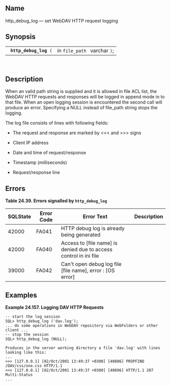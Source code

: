 <div id="fn_http_debug_log" class="refentry">

<div class="titlepage">

</div>

<div class="refnamediv">

## Name

http_debug_log — set WebDAV HTTP request logging

</div>

<div class="refsynopsisdiv">

## Synopsis

<div id="fsyn_http_debug_log" class="funcsynopsis">

|                             |                              |
|-----------------------------|------------------------------|
| ` `**`http_debug_log`**` (` | in `file_path ` varchar `)`; |

<div class="funcprototype-spacer">

 

</div>

</div>

</div>

<div id="desc_http_debug_log" class="refsect1">

## Description

When an valid path string is supplied and it is allowed in file ACL
list, the WebDAV HTTP requests and responses will be logged in append
mode in to that file. When an open logging session is encountered the
second call will produce an error. Specifying a NULL instead of
file_path string stops the logging.

The log file consists of lines with following fields:

<div class="itemizedlist">

- The request and response are marked by \<\<\< and \>\>\> signs

- Client IP address

- Date and time of request/response

- Timestamp (milliseconds)

- Request/response line

</div>

</div>

<div id="errors_http_debug_log" class="refsect1">

## Errors

<div id="id92436" class="table">

**Table 24.39. Errors signalled by `http_debug_log `**

<div class="table-contents">

| SQLState                              | Error Code                            | Error Text                                                                                          | Description |
|---------------------------------------|---------------------------------------|-----------------------------------------------------------------------------------------------------|-------------|
| <span class="errorcode">42000 </span> | <span class="errorcode">FA041 </span> | <span class="errortext">HTTP debug log is already being generated </span>                           |             |
| <span class="errorcode">42000 </span> | <span class="errorcode">FA040 </span> | <span class="errortext">Access to \[file name\] is denied due to access control in ini file </span> |             |
| <span class="errorcode">39000 </span> | <span class="errorcode">FA042 </span> | <span class="errortext">Can't open debug log file \[file name\], error : \[OS error\] </span>       |             |

</div>

</div>

  

</div>

<div id="examples_http_debug_log" class="refsect1">

## Examples

<div id="ex_http_debug_log_1" class="example">

**Example 24.157. Logging DAV HTTP Requests**

<div class="example-contents">

``` screen
-- start the log session
SQL> http_debug_log ('dav.log');
... do some operations in WebDAV repository via WebFolders or other client ...
-- stop the session
SQL> http_debug_log (NULL);

Produces in the server working directory a file 'dav.log' with lines looking like this:
...
>>> [127.0.0.1] [02/Oct/2001 13:49:37 +0300] [40806] PROPFIND /DAV/css/one.css HTTP/1.1
<<< [127.0.0.1] [02/Oct/2001 13:49:37 +0300] [40896] HTTP/1.1 207 Multi-Status
...
```

</div>

</div>

  

</div>

</div>

